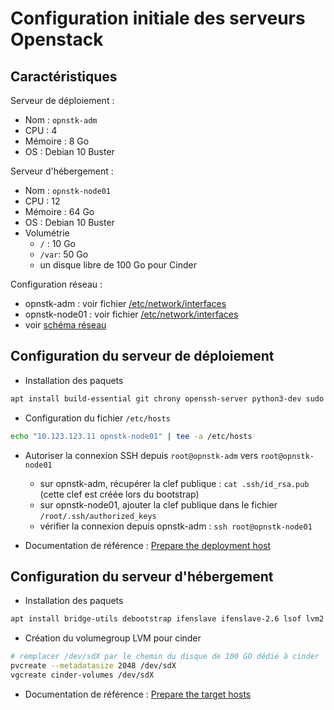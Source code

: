 Configuration initiale des serveurs Openstack
=============================================

## Caractéristiques

Serveur de déploiement :
- Nom : `opnstk-adm`
- CPU : 4
- Mémoire : 8 Go
- OS : Debian 10 Buster

Serveur d'hébergement :
- Nom : `opnstk-node01`
- CPU : 12
- Mémoire : 64 Go
- OS : Debian 10 Buster
- Volumétrie
  - `/` : 10 Go
  - `/var`: 50 Go
  - un disque libre de 100 Go pour Cinder

Configuration réseau :
- opnstk-adm : voir fichier [/etc/network/interfaces](./config/opnstk-adm/etc/network/interfaces)
- opnstk-node01 : voir fichier [/etc/network/interfaces](./config/opnstk-node01/etc/network/interfaces)
- voir [schéma réseau](./images/schema-reseau-serveurs.svg)

## Configuration du serveur de déploiement

- Installation des paquets
```bash
apt install build-essential git chrony openssh-server python3-dev sudo python3-openssl python3-cryptography python3-pip
```

- Configuration du fichier `/etc/hosts`
```bash
echo "10.123.123.11 opnstk-node01" | tee -a /etc/hosts
```

- Autoriser la connexion SSH depuis `root@opnstk-adm` vers `root@opnstk-node01`
  - sur opnstk-adm, récupérer la clef publique : `cat .ssh/id_rsa.pub` (cette clef est créée lors du bootstrap)
  - sur opnstk-node01, ajouter la clef publique dans le fichier `/root/.ssh/authorized_keys`
  - vérifier la connexion depuis opnstk-adm : `ssh root@opnstk-node01`

- Documentation de référence : [Prepare the deployment host](https://docs.openstack.org/project-deploy-guide/openstack-ansible/xena/deploymenthost.html)

## Configuration du serveur d'hébergement

- Installation des paquets
```bash
apt install bridge-utils debootstrap ifenslave ifenslave-2.6 lsof lvm2 openssh-server sudo tcpdump vlan python3
```

- Création du volumegroup LVM pour cinder
```bash
# remplacer /dev/sdX par le chemin du disque de 100 GO dédié à cinder
pvcreate --metadatasize 2048 /dev/sdX
vgcreate cinder-volumes /dev/sdX
```

- Documentation de référence : [Prepare the target hosts](https://docs.openstack.org/project-deploy-guide/openstack-ansible/xena/targethosts.html)
